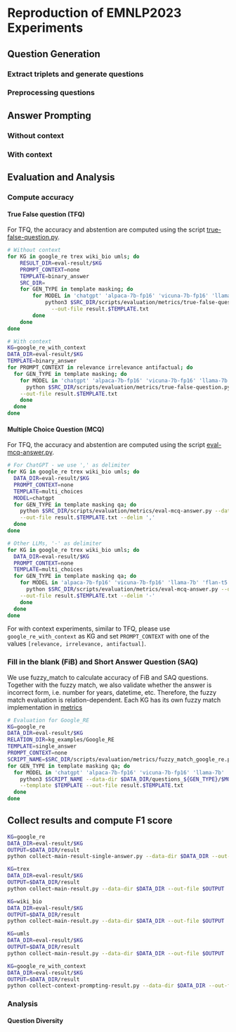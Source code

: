 # Reproduction of EMNLP2023 Experiments
## Question Generation
### Extract triplets and generate questions

### Preprocessing questions

## Answer Prompting
### Without context

### With context


## Evaluation and Analysis
### Compute accuracy
#### True False question (TFQ)
For TFQ, the accuracy and abstention are computed using the script [true-false-question.py](evaluation/metrics/true-false-question.py).
```bash
# Without context
for KG in google_re trex wiki_bio umls; do
    RESULT_DIR=eval-result/$KG
    PROMPT_CONTEXT=none
    TEMPLATE=binary_answer
    SRC_DIR=
    for GEN_TYPE in template masking; do
        for MODEL in 'chatgpt' 'alpaca-7b-fp16' 'vicuna-7b-fp16' 'llama-7b' 'flan-t5' 'flan-t5-xl' 'fastchat-t5-3b' 't5-xl' 'flan-alpaca-xl'; do
            python3 $SRC_DIR/scripts/evaluation/metrics/true-false-question.py --data-dir $DATA_DIR/questions_${GEN_TYPE}/$MODEL-$PROMPT_CONTEXT \
              --out-file result.$TEMPLATE.txt
        done
    done
done

# With context
KG=google_re_with_context
DATA_DIR=eval-result/$KG
TEMPLATE=binary_answer
for PROMPT_CONTEXT in relevance irrelevance antifactual; do
  for GEN_TYPE in template masking; do
    for MODEL in 'chatgpt' 'alpaca-7b-fp16' 'vicuna-7b-fp16' 'llama-7b' 'flan-t5' 'flan-t5-xl'  'fastchat-t5-3b'  't5-xl' 'flan-alpaca-xl'; do
      python $SRC_DIR/scripts/evaluation/metrics/true-false-question.py --data-dir $DATA_DIR/questions_${GEN_TYPE}/$MODEL-$PROMPT_CONTEXT \
    --out-file result.$TEMPLATE.txt
    done
  done
done
```

#### Multiple Choice Question (MCQ)
For TFQ, the accuracy and abstention are computed using the script [eval-mcq-answer.py](evaluation/metrics/eval-mcq-answer.py).
```bash
# For ChatGPT - we use ',' as delimiter
for KG in google_re trex wiki_bio umls; do
  DATA_DIR=eval-result/$KG
  PROMPT_CONTEXT=none
  TEMPLATE=multi_choices
  MODEL=chatgpt
  for GEN_TYPE in template masking qa; do
    python $SRC_DIR/scripts/evaluation/metrics/eval-mcq-answer.py --data-dir $DATA_DIR/questions_${GEN_TYPE}/$MODEL-$PROMPT_CONTEXT \
    --out-file result.$TEMPLATE.txt --delim ','
  done
done

# Other LLMs, '-' as delimiter
for KG in google_re trex wiki_bio umls; do
  DATA_DIR=eval-result/$KG
  PROMPT_CONTEXT=none
  TEMPLATE=multi_choices
  for GEN_TYPE in template masking qa; do
    for MODEL in 'alpaca-7b-fp16' 'vicuna-7b-fp16' 'llama-7b' 'flan-t5' 'flan-t5-xl'  'fastchat-t5-3b' 't5-xl' 'flan-alpaca-xl'; do
      python $SRC_DIR/scripts/evaluation/metrics/eval-mcq-answer.py --data-dir $DATA_DIR/questions_${GEN_TYPE}/$MODEL-$PROMPT_CONTEXT \
    --out-file result.$TEMPLATE.txt --delim '-'
    done
  done
done
```

For with context experiments, similar to TFQ, please use `google_re_with_context` as KG and set `PROMPT_CONTEXT` with one of the values `[relevance, irrelevance, antifactual]`.

### Fill in the blank (FiB) and Short Answer Question (SAQ)
We use fuzzy_match to calculate accuracy of FiB and SAQ questions. Together with the fuzzy match, we also validate whether the answer is incorrect form, i.e. number for years, datetime, etc. Therefore, the fuzzy match evaluation is relation-dependent. Each KG has its own fuzzy match implementation in [metrics](evaluation/metrics)
```bash
# Evaluation for Google_RE
KG=google_re
DATA_DIR=eval-result/$KG
RELATION_DIR=kg_examples/Google_RE
TEMPLATE=single_answer
PROMPT_CONTEXT=none
SCRIPT_NAME=$SRC_DIR/scripts/evaluation/metrics/fuzzy_match_google_re.py
for GEN_TYPE in template masking qa; do
  for MODEL in 'chatgpt' 'alpaca-7b-fp16' 'vicuna-7b-fp16' 'llama-7b' 'flan-t5' 'flan-t5-xl'  'fastchat-t5-3b'; do
    python3 $SCRIPT_NAME --data-dir $DATA_DIR/questions_${GEN_TYPE}/$MODEL-$PROMPT_CONTEXT --relation-dir $RELATION_DIR \
    --template $TEMPLATE --out-file result.$TEMPLATE.txt
  done
done
```
## Collect results and compute F1 score
```bash
KG=google_re
DATA_DIR=eval-result/$KG
OUTPUT=$DATA_DIR/result
python collect-main-result-single-answer.py --data-dir $DATA_DIR --out-file $OUTPUT

KG=trex
DATA_DIR=eval-result/$KG
OUTPUT=$DATA_DIR/result
python collect-main-result.py --data-dir $DATA_DIR --out-file $OUTPUT

KG=wiki_bio
DATA_DIR=eval-result/$KG
OUTPUT=$DATA_DIR/result
python collect-main-result.py --data-dir $DATA_DIR --out-file $OUTPUT

KG=umls
DATA_DIR=eval-result/$KG
OUTPUT=$DATA_DIR/result
python collect-main-result.py --data-dir $DATA_DIR --out-file $OUTPUT

KG=google_re_with_context
DATA_DIR=eval-result/$KG
OUTPUT=$DATA_DIR/result
python collect-context-prompting-result.py --data-dir $DATA_DIR --out-file $OUTPUT
```

### Analysis
#### Question Diversity